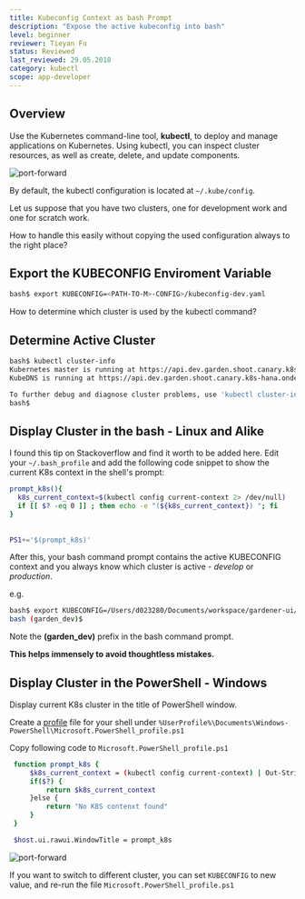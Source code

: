 ```yaml
---
title: Kubeconfig Context as bash Prompt
description: "Expose the active kubeconfig into bash"
level: beginner
reviewer: Tieyan Fu
status: Reviewed
last_reviewed: 29.05.2018
category: kubectl
scope: app-developer
---
```


## Overview

Use the Kubernetes command-line tool, **kubectl**, to deploy and manage applications on Kubernetes. 
Using kubectl, you can inspect cluster resources, as well as create, delete, and update components.

![port-forward](./images/howto-kubeconfig-bash.gif)


By default, the kubectl configuration is located at `~/.kube/config`.

Let us suppose that you have two clusters, one for development work and one for scratch work.

How to handle this easily without copying the used configuration always to the right place? 

## Export the KUBECONFIG Enviroment Variable
```sh 
bash$ export KUBECONFIG=<PATH-TO-M>-CONFIG>/kubeconfig-dev.yaml
```

How to determine which cluster is used by the kubectl command?

## Determine Active Cluster
```sh 
bash$ kubectl cluster-info
Kubernetes master is running at https://api.dev.garden.shoot.canary.k8s-hana.ondemand.com
KubeDNS is running at https://api.dev.garden.shoot.canary.k8s-hana.ondemand.com/api/v1/proxy/namespaces/kube-system/services/kube-dns

To further debug and diagnose cluster problems, use 'kubectl cluster-info dump'.
bash$ 
```

## Display Cluster in the bash - Linux and Alike
I found this tip on Stackoverflow and find it worth to be added here.
Edit your `~/.bash_profile` and add the following code snippet to show the current K8s 
context in the shell's prompt:

```sh
prompt_k8s(){
  k8s_current_context=$(kubectl config current-context 2> /dev/null)
  if [[ $? -eq 0 ]] ; then echo -e "(${k8s_current_context}) "; fi
}
 
 
PS1+='$(prompt_k8s)'

```

After this, your bash command prompt contains the active KUBECONFIG context and you always know
which cluster is active - *develop* or *production*. 

e.g.

```sh 
bash$ export KUBECONFIG=/Users/d023280/Documents/workspace/gardener-ui/kubeconfig_gardendev.yaml 
bash (garden_dev)$ 
```

Note the **(garden_dev)** prefix in the bash command prompt.

**This helps immensely to avoid thoughtless mistakes.**

## Display Cluster in the PowerShell - Windows
Display current K8s cluster in the title of PowerShell window.

Create a [profile](https://superuser.com/a/1045659) file for your shell under `%UserProfile%\Documents\Windows­PowerShell\Microsoft.PowerShell_profile.ps1`

Copy following code to `Microsoft.PowerShell_profile.ps1`
```sh
 function prompt_k8s {
     $k8s_current_context = (kubectl config current-context) | Out-String
     if($?) {
         return $k8s_current_context
     }else {
         return "No K8S contenxt found"
     }
 }

 $host.ui.rawui.WindowTitle = prompt_k8s
```

![port-forward](./images/howto-bash_kubeconfig_powershell.png)

If you want to switch to different cluster, you can set `KUBECONFIG` to new value, and re-run the file `Microsoft.PowerShell_profile.ps1`